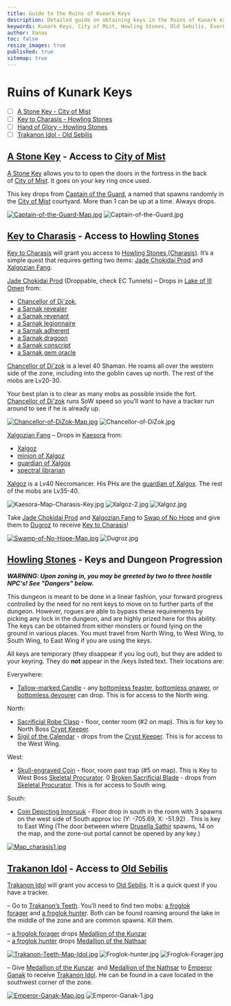 ```yaml
---
title: Guide to the Ruins of Kunark Keys
description: Detailed guide on obtaining keys in the Ruins of Kunark expansion, including locations, NPCs, and quest items.
keywords: Kunark Keys, City of Mist, Howling Stones, Old Sebilis, EverQuest
author: Xanax
toc: false
resize_images: true
published: true
sitemap: true
---
```


# Ruins of Kunark Keys

- [ ] [A Stone Key - City of Mist](#a-stone-key---city-of-mist)
- [ ] [Key to Charasis - Howling Stones](#key-to-charasis---howling-stones)
- [ ] [Hand of Glory - Howling Stones](#hand-of-glory---howling-stones)
- [ ] [Trakanon Idol - Old Sebilis](#trakanon-idol---old-sebilis)

## [A Stone Key](https://www.pqdi.cc/item/12961) - Access to [City of Mist](https://www.pqdi.cc/zone/90)

[A Stone Key](https://www.pqdi.cc/item/12961) allows you to to open the doors in the fortress in the back of [City of Mist](https://www.pqdi.cc/zone/90). It goes on your key ring once used.

This key drops from [Captain of the Guard](https://www.pqdi.cc/npc/90001), a named that spawns randomly in the [City of Mist](https://www.pqdi.cc/zone/90) courtyard. More than 1 can be up at a time. Always drops.

[![Captain-of-the-Guard-Map.jpg](/assets/images/kunarkkey/Captain-of-the-Guard-Map.jpg)](/assets/images/kunarkkey/Captain-of-the-Guard-Map.jpg)
![Captain-of-the-Guard.jpg](/assets/images/kunarkkey/Captain-of-the-Guard.jpg)

## [Key to Charasis](https://www.pqdi.cc/item/20600) - Access to [Howling Stones](https://www.pqdi.cc/zone/105)

[Key to Charasis](https://www.pqdi.cc/item/20600) will grant you access to [Howling Stones (Charasis)](https://www.pqdi.cc/zone/105). It’s a simple quest that requires getting two items: [Jade Chokidai Prod](https://www.pqdi.cc/item/7256) and [Xalgozian Fang](https://www.pqdi.cc/item/7236).

[Jade Chokidai Prod](https://www.pqdi.cc/item/7256) (Droppable, check EC Tunnels) – Drops in [Lake of Ill Omen](https://www.pqdi.cc/zone/85) from:

- [Chancellor of Di'zok](https://www.pqdi.cc/npc/85062),
- [a Sarnak revealer](https://www.pqdi.cc/npc/85184)
- [a Sarnak revenant](https://www.pqdi.cc/npc/85164)
- [a Sarnak legionnaire](https://www.pqdi.cc/npc/85087)
- [a Sarnak adherent](https://www.pqdi.cc/npc/85116)
- [a Sarnak dragoon](https://www.pqdi.cc/npc/85099)
- [a Sarnak conscript](https://www.pqdi.cc/npc/85172)
- [a Sarnak gem oracle](https://www.pqdi.cc/npc/85038)

[Chancellor of Di'zok](https://www.pqdi.cc/npc/85062) is a level 40 Shaman. He roams all over the western side of the zone, including into the goblin caves up north. The rest of the mobs are Lv20-30.

Your best plan is to clear as many mobs as possible inside the fort. [Chancellor of Di'zok](https://www.pqdi.cc/npc/85062) runs SoW speed so you’ll want to have a tracker run around to see if he is already up.

[![Chancellor-of-DiZok-Map.jpg](/assets/images/kunarkkey/Chancellor-of-DiZok-Map.jpg)](/assets/images/kunarkkey/Chancellor-of-DiZok-Map.jpg)
![Chancellor-of-DiZok.jpg](/assets/images/kunarkkey/Chancellor-of-DiZok.jpg)

[Xalgozian Fang](https://www.pqdi.cc/item/7236) – Drops in [Kaesora](https://www.pqdi.cc/zone/88) from:

- [Xalgoz](https://www.pqdi.cc/npc/88010)
- [minion of Xalgoz](https://www.pqdi.cc/npc/88120)
- [guardian of Xalgox](https://www.pqdi.cc/npc/88123)
- [spectral librarian](https://www.pqdi.cc/npc/88000)

[Xalgoz](https://www.pqdi.cc/npc/88010) is a Lv40 Necromancer. His PHs are the [guardian of Xalgox](https://www.pqdi.cc/npc/88123). The rest of the mobs are Lv35-40.

![Kaesora-Map-Charasis-Key.jpg](/assets/images/kunarkkey/Kaesora-Map-Charasis-Key.jpg)
![Xalgoz-2.jpg](/assets/images/kunarkkey/Xalgoz-2.jpg)
![Xalgoz.jpg](/assets/images/kunarkkey/Xalgoz.jpg)

Take [Jade Chokidai Prod](https://www.pqdi.cc/item/7256) and [Xalgozian Fang](https://www.pqdi.cc/item/7236) to [Swap of No Hope](https://www.pqdi.cc/zone/83) and give them to [Dugroz](https://www.pqdi.cc/npc/83149) to receive [Key to Charasis](https://www.pqdi.cc/item/20600)!

[![Swamp-of-No-Hope-Map.jpg](/assets/images/kunarkkey/Swamp-of-No-Hope-Map.jpg)](/assets/images/kunarkkey/Swamp-of-No-Hope-Map.jpg)
![Dugroz.jpg](/assets/images/kunarkkey/Dugroz.jpg)

<!-- ## [Hand of Glory](https://www.pqdi.cc/item/17274) - Open Locked Doors in [Howling Stones](https://www.pqdi.cc/zone/105)

The [Hand of Glory](https://www.pqdi.cc/item/17274) allows you to open locked doors in [Howling Stones (Charasis)](https://www.pqdi.cc/zone/105). You’ll need to gather four ground spawns around the zone (one per wing); then combine them in a container (which is one of the 4 spawns) to create the key.

_Note: All items except [Blood Encrusted Glove](https://www.pqdi.cc/item/17751) (4-slot container) are tradable._

- Quick Checklist
- [  ] Loot Ground spawn – [Intricate Toothed Ring](https://www.pqdi.cc/item/20523)
- [  ] Loot Ground spawn – [Ring-scored Talon ](https://www.pqdi.cc/item/20521)
- [  ] Loot Ground spawn – [Petrified Talonless Claw ](https://www.pqdi.cc/item/20522)
- [  ] Loot Ground spawn – [Blood Encrusted Glove](https://www.pqdi.cc/item/17751) (4-slot container)
- [  ] Combine [Intricate Toothed Ring](https://www.pqdi.cc/item/20523) , [Ring-scored Talon ](https://www.pqdi.cc/item/20521) , and [Petrified Talonless Claw ](https://www.pqdi.cc/item/20522) in  – [Blood Encrusted Glove](https://www.pqdi.cc/item/17751) (4-slot container) to create [Hand of Glory](https://www.pqdi.cc/item/17274) .
- [  ] Click on a locked door to add it to your key ring. A locked door near the zone-in is easiest.

![Hand-of-Glory-Map.jpg](/assets/images/kunarkkey/Hand-of-Glory-Map.jpg) -->

## [Howling Stones](https://www.pqdi.cc/zone/105) - Keys and Dungeon Progression

***WARNING: Upon zoning in, you may be greeted by two to three hostile NPC's! See "Dangers" below.***

This dungeon is meant to be done in a linear fashion, your forward progress controlled by the need for no rent keys to move on to further parts of the dungeon. However, rogues are able to bypass these requirements by picking any lock in the dungeon, and are highly prized here for this ability. The keys can be obtained from either monsters or found lying on the ground in various places. You must travel from North Wing, to West Wing, to South Wing, to East Wing if you are using the keys.

All keys are temporary (they disappear if you log out), but they are added to your keyring. They do **not** appear in the /keys listed text. Their locations are:

Everywhere:
- [Tallow-marked Candle](https://www.pqdi.cc/item/20511) - any [bottomless feaster](https://www.pqdi.cc/npc/105117),  [bottomless gnawer](https://www.pqdi.cc/npc/105129), or [bottomless devourer](https://www.pqdi.cc/npc/105148) can drop. This is for access to the North wing. 

North:
- [Sacrificial Robe Clasp](https://www.pqdi.cc/item/20514) - floor, center room (#2 on map). This is for key to North Boss [Crypt Keeper](https://www.pqdi.cc/npc/105011).
- [Sigil of the Calendar](https://www.pqdi.cc/item/20512) - drops from the [Crypt Keeper](https://www.pqdi.cc/npc/105011). This is for access to the West Wing. 

West:
- [Skull-engraved Coin](https://www.pqdi.cc/item/20515) - floor, room past trap (#5 on map). This is Key to West Boss [Skeletal Procurator](https://www.pqdi.cc/npc/105071).
0 [Broken Sacrificial Blade](https://www.pqdi.cc/item/20513) - drops from [Skeletal Procurator](https://www.pqdi.cc/npc/105071). This is for access to South wing. 

South:
- [Coin Depicting Innoruuk](https://www.pqdi.cc/item/20516) - Floor drop in south in the room with 3 spawns on the west side of South approx loc (Y: -705.69, X: -51.92) . This is key to East Wing (The door between where [Drusella Sathir](https://www.pqdi.cc/npc/105002) spawns, 14 on the map, and the zone-out portal cannot be opened by any key.) 

[![Map_charasis1.jpg](/assets/images/kunarkkey/Map_charasis1.jpg)](/assets/images/kunarkkey/Map_charasis1.jpg) 

## [Trakanon Idol](https://www.pqdi.cc/item/20883) - Access to [Old Sebilis](https://www.pqdi.cc/zone/89)

[Trakanon Idol](https://www.pqdi.cc/item/20883) will grant you access to [Old Sebilis](https://www.pqdi.cc/zone/89). It is a quick quest if you have a tracker.

– Go to [Trakanon’s Teeth](https://www.pqdi.cc/zone/95). You’ll need to find two mobs: [a froglok forager](https://www.pqdi.cc/npc/95004) and [a froglok hunter](https://www.pqdi.cc/npc/95000). Both can be found roaming around the lake in the middle of the zone and are common spawns. Kill them.

– [a froglok forager](https://www.pqdi.cc/npc/95004) drops [Medallion of the Kunzar](https://www.pqdi.cc/item/19951)  
– [a froglok hunter](https://www.pqdi.cc/npc/95000) drops [Medallion of the Nathsar](https://www.pqdi.cc/item/19952)

[![Trakanon-Teeth-Map-Idol.jpg](/assets/images/kunarkkey/Trakanon-Teeth-Map-Idol.jpg)](/assets/images/kunarkkey/Trakanon-Teeth-Map-Idol.jpg)
![Froglok-hunter.jpg](/assets/images/kunarkkey/Froglok-hunter.jpg)
![Froglok-Forager.jpg](/assets/images/kunarkkey/Froglok-Forager.jpg)

– Give [Medallion of the Kunzar](https://www.pqdi.cc/item/19951)  and [Medallion of the Nathsar](https://www.pqdi.cc/item/19952) to [Emperor Ganak](https://www.pqdi.cc/npc/95034) to receive [Trakanon Idol](https://www.pqdi.cc/item/20883). He can be found in a cave located in the southwest corner of the zone.

[![Emperor-Ganak-Map.jpg](/assets/images/kunarkkey/Emperor-Ganak-Map.jpg)](/assets/images/kunarkkey/Emperor-Ganak-Map.jpg)
![Emperor-Ganak-1.jpg](/assets/images/kunarkkey/Emperor-Ganak-1.jpg)

